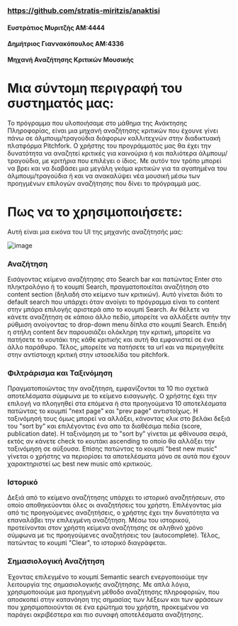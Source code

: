 ### https://github.com/stratis-miritzis/anaktisi

#### Ευστράτιος Μυριτζής  ΑΜ:4444
#### Δημήτριος Γιαννακόπουλος ΑΜ:4336


**Μηχανή Αναζήτησης Κριτικών Μουσικής**

# Μια σύντομη περιγραφή του συστηματός μας:

Το πρόγραμμα που υλοποιήσαμε στο μάθημα της Ανάκτησης Πληροφορίας, είναι μια μηχανή αναζήτησης κριτικών που έχουνε γίνει πάνω σε άλμπουμ/τραγούδια διάφορων καλλιτεχνών στην διαδικτυακή πλατφόρμα Pitchfork. Ο χρήστης του προγράμματός μας θα έχει την δυνατότητα να αναζητεί κριτικές για καινούρια ή και παλιότερα άλμπουμ/τραγούδια, με κριτήρια που επιλέγει ο ίδιος. Με αυτόν τον τρόπο μπορεί να βρει και να διαβάσει μια μεγάλη γκάμα κριτικών για τα αγαπημένα του άλμπουμ/τραγούδια ή και να ανακαλύψει νέα μουσική μέσω των προηγμένων επιλογών αναζήτησης που δίνει το πρόγραμμά μας.

# Πως να το χρησιμοποιήσετε: 

Αυτή είναι μια εικόνα του UI της μηχανής αναζήτησής μας:

![image](https://github.com/stratis-miritzis/anaktisi/assets/36714979/13e90539-5885-4b5f-afda-0521276a75f3)

### Αναζήτηση 
Εισάγοντας κείμενο αναζήτησης στο Search bar και πατώντας Enter στο πληκτρολόγιο ή το κουμπί Search, πραγματοποιείται αναζήτηση στο content section (δηλαδή στο κείμενο των κριτικών). Αυτό γίνεται διότι το default search που υπάρχει όταν ανοίγει το πρόγραμμα είναι το content στην μπάρα επιλογής αριστερά απο το κουμπί Search. Αν θέλετε να κάνετε αναζήτηση σε κάποιο άλλο πεδίο, μπορείτε να αλλάξετε αυτήν την ρύθμιση ανοίγοντας το drop-down menu δίπλα στο κουμπί Search. Επειδή η στήλη content δεν παρουσιάζει ολόκληρη την κριτική, μπορείτε να πατήσετε το κουτάκι της κάθε κριτικής και αυτή θα εμφανιστεί σε ένα άλλο παράθυρο. Τέλος, μπορείτε να πατήσετε τα url και να περιηγηθείτε στην αντίστοιχη κριτική στην ιστοσελίδα του pitchfork.

### Φιλτράρισμα και Ταξινόμηση
Πραγματοποιώντας την αναζήτηση, εμφανίζονται τα 10 πιο σχετικά αποτελέσματα σύμφωνα με το κείμενο εισαγωγής. Ο χρήστης έχει την επιλογή να πλοηγηθεί στα επόμενα ή στα προηγούμενα 10 αποτελέσματα πατώντας το κουμπί "next page" και "prev page" αντιστοίχως. Η ταξινόμησή τους όμως μπορεί να αλλάξει, κάνοντας κλικ στο βελάκι δεξιά του "sort by" και επιλέγοντας ένα απο τα διαθέσιμα πεδία (score, publication date). Η ταξινόμηση με το "sort by" γίνεται με φθίνουσα σειρά, εκτός αν κάνετε check το κουτάκι ascending το οποίο θα αλλάξει την ταξινόμηση σε αύξουσα. Επίσης πατώντας το κουμπί "best new music" γίνεται ο χρήστης να περιορίσει τα αποτελέσματα μόνο σε αυτά που έχουν χαρακτηριστεί ως best new music από κριτικούς. 

### Ιστορικό
Δεξιά από το κείμενο αναζήτησης υπάρχει το ιστορικό αναζητήσεων, στο οποίο αποθηκεύονται όλες οι αναζητήσεις του χρήστη. Επιλέγοντας μία από τις προηγούμενες αναζητήσεις, ο χρήστης έχει την δυνατότητα να επαναλάβει την επιλεγμένη αναζήτηση. Μέσω του ιστορικού, προτείνονται στον χρήστη κείμενα αναζήτησης σε αληθινό χρόνο σύμφωνα με τις προηγούμενες αναζητήσεις του (autocomplete). Τέλος, πατώντας το κουμπί "Clear", το ιστορικό διαγράφεται. 

### Σημασιολογική Αναζήτηση 
Έχοντας επιλεγμένο το κουμπί Semantic search ενεργοποιούμε την λειτουργία της σημασιολογικής αναζήτησης. Με απλά λόγια, χρησιμοποιούμε μια προηγμένη μέθοδο αναζήτησης πληροφοριών, που αποσκοπεί στην κατανόηση της σημασίας των λέξεων και των φράσεων που χρησιμοποιούνται σε ένα ερώτημα του χρήστη, προκειμένου να παράγει ακριβέστερα και πιο συναφή αποτελέσματα αναζήτησης.



